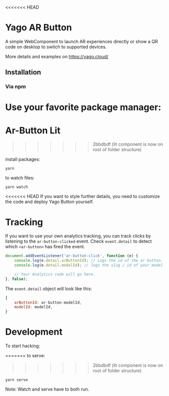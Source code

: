 <<<<<<< HEAD
# Yago AR Button

A simple WebComponent to launch AR experiences directly or show a QR code on desktop to switch to supported devices.

More details and examples on https://yago.cloud/

##  Installation

### Via npm

Use your favorite package manager:
=======
# Ar-Button Lit
>>>>>>> 2bbdbdf (lit component is now on root of folder structure)

install packages:
```shell
yarn
```

to watch files:
```shell
yarn watch
```

<<<<<<< HEAD
If you want to style further details, you need to customize the code and deploy Yago Button yourself.

# Tracking

If you want to use your own analytics tracking, you can track clicks by listening to the `ar-button-clicked` event.
Check `event.detail` to detect which `<ar-button>` has fired the event.

```javascript
document.addEventListener('ar-button-click', function (e) {
    console.log(e.detail.arButtonId); // Logs the id of the ar button. This will be ar-button-<your model id>.
    console.log(e.detail.modelId); // logs the slug / id of your model.

    // Your Analytics code will go here.
}, false);
```

The `event.detail` object will look like this:
```javascript
{
    arButtonId: ar-button-modelId,
    modelId: modelId,
}
```


# Development

To start hacking:

=======
to serve:
>>>>>>> 2bbdbdf (lit component is now on root of folder structure)
```shell
yarn serve
```

Note: Watch and serve have to both run.